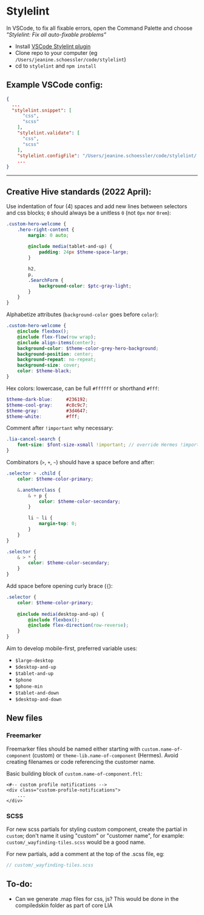 # Stylelint

In VSCode, to fix all fixable errors, open the Command Palette and choose *"Stylelint: Fix all auto-fixable problems"*

- Install [VSCode Stylelint plugin](https://marketplace.visualstudio.com/items?itemName=stylelint.vscode-stylelint)
- Clone repo to your computer (eg `/Users/jeanine.schoessler/code/stylelint`)
- cd to `stylelint` and `npm install`
 

## Example VSCode config:

```json
{
  ...
  "stylelint.snippet": [
      "css",
      "scss"
    ],
    "stylelint.validate": [
      "css",
      "scss"
    ],
    "stylelint.configFile": "/Users/jeanine.schoessler/code/stylelint/.stylelintrc.json"
    ...
}
```

----

## Creative Hive standards (2022 April):

Use indentation of four (4) spaces and add new lines between selectors and css blocks; `0` should always be a unitless `0` (not `0px` nor `0rem`):

```scss
.custom-hero-welcome {
    .hero-right-content {
        margin: 0 auto;
        
        @include media(tablet-and-up) {
            padding: 24px $theme-space-large;
        }

        h2,
        p,
        .SearchForm {
            background-color: $ptc-gray-light;
        }
    }
}
```

Alphabetize attributes (`background-color` goes before `color`):

```scss
.custom-hero-welcome {
    @include flexbox();
    @include flex-flow(row wrap);
    @include align-items(center);
    background-color: $theme-color-grey-hero-background;
    background-position: center;
    background-repeat: no-repeat;
    background-size: cover;
    color: $theme-black;
}
```

Hex colors: lowercase, can be full `#ffffff` or shorthand `#fff`:

```scss
$theme-dark-blue:     #236192;
$theme-cool-gray:     #c8c9c7;
$theme-gray:          #3d4647;
$theme-white:         #fff;
```

Comment after `!important` why necessary:

```scss
.lia-cancel-search {
    font-size: $font-size-xsmall !important; // override Hermes !important
}
```

Combinators (`>`, `+`, `~`) should have a space before and after:
```scss
.selector > .child { 
    color: $theme-color-primary; 

    &.anotherclass {
        & + p {
            color: $theme-color-secondary;
        }

        li ~ li {
            margin-top: 0;
        }
    }
}

.selector {
    & > * {
        color: $theme-color-secondary;
    }
}
```

Add space before opening curly brace (`{`):

```scss
.selector { 
    color: $theme-color-primary; 
    
    @include media(desktop-and-up) {
        @include flexbox();
        @include flex-direction(row-reverse);
    }
}
```


Aim to develop mobile-first, preferred variable uses:
- `$large-desktop`
- `$desktop-and-up`
- `$tablet-and-up`
- `$phone`
- `$phone-min`
- `$tablet-and-down`
- `$desktop-and-down`


## New files

### Freemarker

Freemarker files should be named either starting with `custom.name-of-component` (custom) or `theme-lib.name-of-component` (Hermes). Avoid creating filenames or code referencing the customer name.

Basic building block of `custom.name-of-component.ftl`:

```ftl
<#-- custom profile notifications -->
<div class="custom-profile-notifications">
    ...
</div>
```

### SCSS

For new scss partials for styling custom component, create the partial in `custom`; don't name it using "custom" or "customer name", for example: `custom/_wayfinding-tiles.scss` would be a good name.

For new partials, add a comment at the top of the .scss file, eg:

```scss
// custom/_wayfinding-tiles.scss
```

## To-do:

- Can we generate .map files for css, js? This would be done in the compiledskin folder as part of core LIA